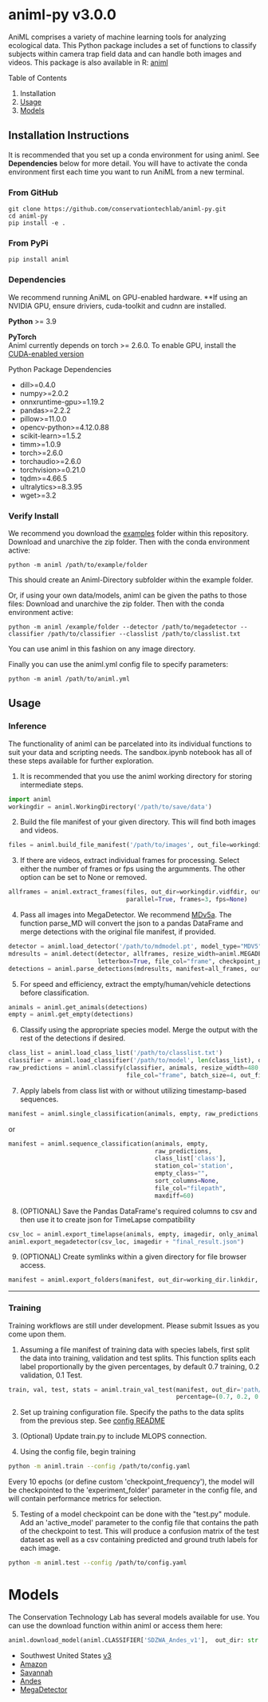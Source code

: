 # animl-py v3.0.0
AniML comprises a variety of machine learning tools for analyzing ecological data. This Python package includes a set of functions to classify subjects within camera trap field data and can handle both images and videos. 
This package is also available in R: [animl](https://github.com/conservationtechlab/animl)

Table of Contents
1. Installation
2. [Usage](#usage)
3. [Models](#models)

## Installation Instructions

It is recommended that you set up a conda environment for using animl.
See **Dependencies** below for more detail. You will have to activate the conda environment first each
time you want to run AniML from a new terminal.

### From GitHub
```
git clone https://github.com/conservationtechlab/animl-py.git
cd animl-py
pip install -e .
```

### From PyPi
```
pip install animl
```

### Dependencies
We recommend running AniML on GPU-enabled hardware. **If using an NVIDIA GPU, ensure driviers, cuda-toolkit and cudnn are installed.

**Python** >= 3.9

**PyTorch** <br>
Animl currently depends on torch >= 2.6.0.
To enable GPU, install the [CUDA-enabled version](https://pytorch.org/get-started/previous-versions/)

Python Package Dependencies
* dill>=0.4.0
* numpy>=2.0.2
* onnxruntime-gpu>=1.19.2 
* pandas>=2.2.2 
* pillow>=11.0.0
* opencv-python>=4.12.0.88 
* scikit-learn>=1.5.2
* timm>=1.0.9
* torch>=2.6.0
* torchaudio>=2.6.0
* torchvision>=0.21.0
* tqdm>=4.66.5
* ultralytics>=8.3.95
* wget>=3.2


### Verify Install 
We recommend you download the [examples](https://github.com/conservationtechlab/animl-py/blob/main/examples/Southwest.zip) folder within this repository.
Download and unarchive the zip folder. Then with the conda environment active:
```
python -m animl /path/to/example/folder
```
This should create an Animl-Directory subfolder within
the example folder.

Or, if using your own data/models, animl can be given the paths to those files:
Download and unarchive the zip folder. Then with the conda environment active:
```
python -m animl /example/folder --detector /path/to/megadetector --classifier /path/to/classifier --classlist /path/to/classlist.txt
```
You can use animl in this fashion on any image directory.

Finally you can use the animl.yml config file to specify parameters:
```
python -m animl /path/to/animl.yml
```

## Usage

### Inference
The functionality of animl can be parcelated into its individual functions to suit your data and scripting needs.
The sandbox.ipynb notebook has all of these steps available for further exploration.

1. It is recommended that you use the animl working directory for storing intermediate steps.
```python
import animl
workingdir = animl.WorkingDirectory('/path/to/save/data')
```

2. Build the file manifest of your given directory. This will find both images and videos.
```python
files = animl.build_file_manifest('/path/to/images', out_file=workingdir.filemanifest, exif=True)
```

3. If there are videos, extract individual frames for processing.
   Select either the number of frames or fps using the argumments.
   The other option can be set to None or removed.
```python
allframes = animl.extract_frames(files, out_dir=workingdir.vidfdir, out_file=workingdir.imageframes,
                                 parallel=True, frames=3, fps=None)
```

4. Pass all images into MegaDetector. We recommend [MDv5a](https://github.com/agentmorris/MegaDetector/releases/download/v5.0/md_v5a.0.0.pt).
   The function parse_MD will convert the json to a pandas DataFrame and merge detections with the original file manifest, if provided.

```python
detector = animl.load_detector('/path/to/mdmodel.pt', model_type="MDV5", device='cuda:0')
mdresults = animl.detect(detector, allframes, resize_width=animl.MEGADETECTORv5_SIZE, resize_height=animl.MEGADETECTORv5_SIZE, 
                         letterbox=True, file_col="frame", checkpoint_path=working_dir.mdraw, quiet=True)
detections = animl.parse_detections(mdresults, manifest=all_frames, out_file=workingdir.detections)
```

5. For speed and efficiency, extract the empty/human/vehicle detections before classification.
```python
animals = animl.get_animals(detections)
empty = animl.get_empty(detections)
```
6. Classify using the appropriate species model. Merge the output with the rest of the detections
   if desired.
```python
class_list = animl.load_class_list('/path/to/classlist.txt')
classifier = animl.load_classifier('/path/to/model', len(class_list), device='cuda:0')
raw_predictions = animl.classify(classifier, animals, resize_width=480, resize_height=480, 
                                 file_col="frame", batch_size=4, out_file=working_dir.predictions)
```

7. Apply labels from class list with or without utilizing timestamp-based sequences.
```python
manifest = animl.single_classification(animals, empty, raw_predictions, class_list['class'])

```
or 
```python
manifest = animl.sequence_classification(animals, empty, 
                                         raw_predictions,
                                         class_list['class'],
                                         station_col='station',
                                         empty_class="",
                                         sort_columns=None,
                                         file_col="filepath",
                                         maxdiff=60)
```

8. (OPTIONAL) Save the Pandas DataFrame's required columns to csv and then use it to create json for TimeLapse compatibility
```python
csv_loc = animl.export_timelapse(animals, empty, imagedir, only_animal = True)
animl.export_megadetector(csv_loc, imagedir + "final_result.json")
```

9. (OPTIONAL) Create symlinks within a given directory for file browser access.
```python
manifest = animl.export_folders(manifest, out_dir=working_dir.linkdir, out_file=working_dir.results)
```

---
### Training

Training workflows are still under development. Please submit Issues as you come upon them.

1. Assuming a file manifest of training data with species labels, first split the data into training, validation and test splits.
   This function splits each label proportionally by the given percentages, by default 0.7 training, 0.2 validation, 0.1 Test.
```python
train, val, test, stats = animl.train_val_test(manifest, out_dir='path/to/save/data/', label_col="species",
                                               percentage=(0.7, 0.2, 0.1), seed=None)
```

2. Set up training configuration file. Specify the paths to the data splits from the previous step. See [config README]()

3. (Optional) Update train.py to include MLOPS connection. 

4. Using the config file, begin training
```bash
python -m animl.train --config /path/to/config.yaml
```
Every 10 epochs (or define custom 'checkpoint_frequency'), the model will be checkpointed to the 'experiment_folder' parameter in the config file, and will contain performance metrics for selection.


5. Testing of a model checkpoint can be done with the "test.py" module.  Add an 'active_model' parameter to the config file that contains the path of the checkpoint to test.
   This will produce a confusion matrix of the test dataset as well as a csv containing predicted and ground truth labels for each image.
```bash
python -m animl.test --config /path/to/config.yaml
```

# Models

The Conservation Technology Lab has several models available for use. 
You can use the download function within animl or access them here:
```python
animl.download_model(animl.CLASSIFIER['SDZWA_Andes_v1'],  out_dir: str = 'models/')
```

* Southwest United States [v3](https://sandiegozoo.box.com/s/0mait8k3san3jvet8251mpz8svqyjnc3)
* [Amazon](https://sandiegozoo.box.com/s/dfc3ozdslku1ekahvz635kjloaaeopfl)
* [Savannah](https://sandiegozoo.box.com/s/ai6yu45jgvc0to41xzd26moqh8amb4vw)
* [Andes](https://sandiegozoo.box.com/s/kvg89qh5xcg1m9hqbbvftw1zd05uwm07)
* [MegaDetector](https://github.com/agentmorris/MegaDetector/releases/download/v5.0/md_v5a.0.0.pt)
